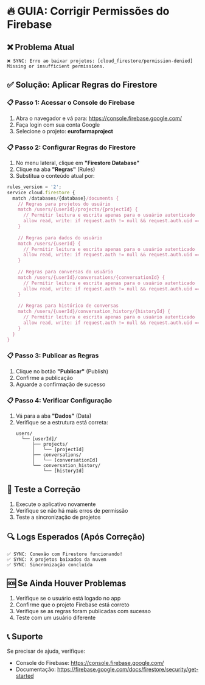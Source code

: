 # 🔥 GUIA: Corrigir Permissões do Firebase

## ❌ Problema Atual
```
❌ SYNC: Erro ao baixar projetos: [cloud_firestore/permission-denied] Missing or insufficient permissions.
```

## ✅ Solução: Aplicar Regras do Firestore

### 📋 Passo 1: Acessar o Console do Firebase
1. Abra o navegador e vá para: https://console.firebase.google.com/
2. Faça login com sua conta Google
3. Selecione o projeto: **eurofarmaproject**

### 📋 Passo 2: Configurar Regras do Firestore
1. No menu lateral, clique em **"Firestore Database"**
2. Clique na aba **"Regras"** (Rules)
3. Substitua o conteúdo atual por:

```javascript
rules_version = '2';
service cloud.firestore {
  match /databases/{database}/documents {
    // Regras para projetos do usuário
    match /users/{userId}/projects/{projectId} {
      // Permitir leitura e escrita apenas para o usuário autenticado
      allow read, write: if request.auth != null && request.auth.uid == userId;
    }
    
    // Regras para dados do usuário
    match /users/{userId} {
      // Permitir leitura e escrita apenas para o usuário autenticado
      allow read, write: if request.auth != null && request.auth.uid == userId;
    }
    
    // Regras para conversas do usuário
    match /users/{userId}/conversations/{conversationId} {
      // Permitir leitura e escrita apenas para o usuário autenticado
      allow read, write: if request.auth != null && request.auth.uid == userId;
    }
    
    // Regras para histórico de conversas
    match /users/{userId}/conversation_history/{historyId} {
      // Permitir leitura e escrita apenas para o usuário autenticado
      allow read, write: if request.auth != null && request.auth.uid == userId;
    }
  }
}
```

### 📋 Passo 3: Publicar as Regras
1. Clique no botão **"Publicar"** (Publish)
2. Confirme a publicação
3. Aguarde a confirmação de sucesso

### 📋 Passo 4: Verificar Configuração
1. Vá para a aba **"Dados"** (Data)
2. Verifique se a estrutura está correta:
   ```
   users/
     └── [userId]/
         ├── projects/
         │   └── [projectId]
         ├── conversations/
         │   └── [conversationId]
         └── conversation_history/
             └── [historyId]
   ```

## 🧪 Teste a Correção
1. Execute o aplicativo novamente
2. Verifique se não há mais erros de permissão
3. Teste a sincronização de projetos

## 🔍 Logs Esperados (Após Correção)
```
✅ SYNC: Conexão com Firestore funcionando!
✅ SYNC: X projetos baixados da nuvem
✅ SYNC: Sincronização concluída
```

## 🆘 Se Ainda Houver Problemas
1. Verifique se o usuário está logado no app
2. Confirme que o projeto Firebase está correto
3. Verifique se as regras foram publicadas com sucesso
4. Teste com um usuário diferente

## 📞 Suporte
Se precisar de ajuda, verifique:
- Console do Firebase: https://console.firebase.google.com/
- Documentação: https://firebase.google.com/docs/firestore/security/get-started

